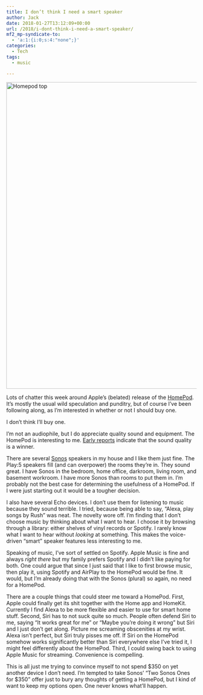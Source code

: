 ```yaml
---
title: I don’t think I need a smart speaker
author: Jack
date: 2018-01-27T13:12:09+00:00
url: /2018/i-dont-think-i-need-a-smart-speaker/
mf2_mp-syndicate-to:
  - 'a:1:{i:0;s:4:"none";}'
categories:
  - Tech
tags:
  - music

---
```

<img title="homepod-top.png" src="/img/2018/01/homepod-top.png" alt="Homepod top" width="800" height="809" border="0" />
  
Lots of chatter this week around Apple’s (belated) release of the [HomePod][1]. It’s mostly the usual wild speculation and punditry, but of course I’ve been following along, as I’m interested in whether or not I should buy one.

I don’t think I’ll buy one.

I’m not an audiophile, but I do appreciate quality sound and equipment. The HomePod is interesting to me. [Early reports][2] indicate that the sound quality is a winner.

There are several [Sonos][3] speakers in my house and I like them just fine. The Play:5 speakers fill (and can overpower) the rooms they’re in. They sound great. I have Sonos in the bedroom, home office, darkroom, living room, and basement workroom. I have more Sonos than rooms to put them in. I’m probably not the best case for determining the usefulness of a HomePod. If I were just starting out it would be a tougher decision.

I also have several Echo devices. I don’t use them for listening to music because they sound terrible. I tried, because being able to say, “Alexa, play songs by Rush” was neat. The novelty wore off. I’m finding that I don’t choose music by thinking about what I want to hear. I choose it by browsing through a library: either shelves of vinyl records or Spotify. I rarely know what I want to hear without _looking_ at something. This makes the voice-driven “smart” speaker features less interesting to me.

Speaking of music, I’ve sort of settled on Spotify. Apple Music is fine and always _right there_ but my family prefers Spotify and I didn’t like paying for both. One could argue that since I just said that I like to first browse music, then play it, using Spotify and AirPlay to the HomePod would be fine. It would, but I’m already doing that with the Sonos (plural) so again, no need for a HomePod.

There are a couple things that could steer me toward a HomePod. First, Apple could finally get its shit together with the Home app and HomeKit. Currently I find Alexa to be more flexible and easier to use for smart home stuff. Second, Siri has to not suck quite so much. People often defend Siri to me, saying “It works great for me” or “Maybe you’re doing it wrong” but Siri and I just don’t get along. Picture me screaming obscenities at my wrist. Alexa isn’t perfect, but Siri truly pisses me off. If Siri on the HomePod somehow works significantly better than Siri everywhere else I’ve tried it, I might feel differently about the HomePod. Third, I could swing back to using Apple Music for streaming. Convenience is compelling.

This is all just me trying to convince myself to not spend $350 on yet another device I don’t need. I’m tempted to take Sonos’ “Two Sonos Ones for $350” offer just to bury any thoughts of getting a HomePod, but I kind of want to keep my options open. One never knows what’ll happen.

 [1]: https://www.apple.com/homepod/
 [2]: https://www.imore.com/homepod-vs-amazon-echo-vs-google-home-max-vs-sonos-one-speaker-showdown
 [3]: https://www.sonos.com/